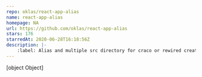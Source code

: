 ```yaml
---
repo: oklas/react-app-alias
name: react-app-alias
homepage: NA
url: https://github.com/oklas/react-app-alias
stars: 176
starredAt: 2020-06-28T16:18:56Z
description: |-
    :label: Alias and multiple src directory for craco or rewired create-react-app
---
```


[object Object]

